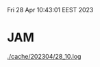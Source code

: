 Fri 28 Apr 10:43:01 EEST 2023
# JAM
<a href='./cache/202304/28_10.log'>./cache/202304/28_10.log</a>

